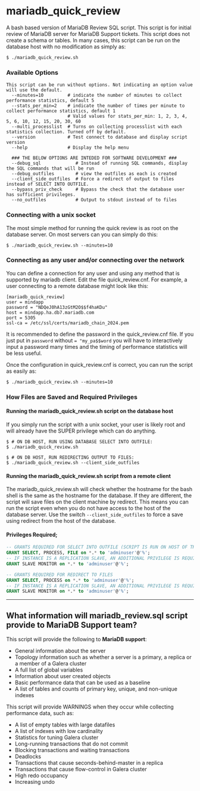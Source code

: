 # mariadb_quick_review
A bash based version of MariaDB Review SQL script. This script is for initial review of MariaDB server for MariaDB Support tickets. This script does not create a schema or tables. In many cases, this script can be run on the database host with no modification as simply as:
```
$ ./mariadb_quick_review.sh

```

### Available Options
```
This script can be run without options. Not indicating an option value will use the default.
  --minutes=10         # indicate the number of minutes to collect performance statistics, default 5
  --stats_per_min=2    # indicate the number of times per minute to collect performance statistics, default 1
                       # Valid values for stats_per_min: 1, 2, 3, 4, 5, 6, 10, 12, 15, 20, 30, 60
  --multi_processlist  # Turns on collecting processlist with each statistics collection. Turned off by default.
  --version            # Test connect to database and display script version
  --help               # Display the help menu

  ### THE BELOW OPTIONS ARE INTEDED FOR SOFTWARE DEVELOPMENT ###
  --debug_sql             # Instead of running SQL commands, display the SQL commands that will be run
  --debug_outfiles        # view the outfiles as each is created
  --client_side_outfiles  # Force a redirect of output to files instead of SELECT INTO OUTFILE.
  --bypass_priv_check     # Bypass the check that the database user has sufficient privileges.
  --no_outfiles           # Output to stdout instead of to files

```
### Connecting with a unix socket
The most simple method for running the quick review is as root on the database server. On most servers can you can simply do this:
```
$ ./mariadb_quick_review.sh --minutes=10
```
### Connecting as any user and/or connecting over the network
You can define  a connection for any user and using any method that is supported by mariadb client. Edit the file quick_review.cnf. For example, a user connecting to a remote database might look like this:
```
[mariadb_quick_review]
user = mindapp
password = "NDQeJ0hA13zGtM2O$$f4haKDu"
host = mindapp.ha.db7.mariadb.com
port = 5305
ssl-ca = /etc/ssl/certs/mariadb_chain_2024.pem
```
It is recommended to define the password in the quick_review.cnf file. If you just put in `password` without `= "my_pa$$word` you will have to interactively input a password many times and the timing of performance statistics will be less useful.

Once the configuration in quick_review.cnf is correct, you can run the script as easily as:
```
$ ./mariadb_quick_review.sh --minutes=10
```
### How Files are Saved and Required Privileges
#### Running the mariadb_quick_review.sh script on the database host
If you simply run the script with a unix socket, your user is likely root and will already have the SUPER privilege which can do anything. 
```
$ # ON DB HOST, RUN USING DATABASE SELECT INTO OUTFILE:
$ ./mariadb_quick_review.sh

$ # ON DB HOST, RUN REDIRECTING OUTPUT TO FILES:
$ ./mariadb_quick_review.sh --client_side_outfiles
```
#### Running the mariadb_quick_review.sh script from a remote client
The mariadb_quick_review.sh will check whether the hostname for the bash shell is the same as the hostname for the database. If they are different, the script will save files on the client machine by redirect. This means you can run the script even when you do not have access to the host of the database server. Use the switch `--client_side_outfiles` to force a save using redirect from the host of the database.

#### Privileges Required;
```SQL
-- GRANTS REQUIRED FOR SELECT INTO OUTFILE (SCRIPT IS RUN ON HOST OF THE DATABASE).
GRANT SELECT, PROCESS, FILE on *.* to 'adminuser'@'%';
-- IF INSTANCE IS A REPLICATION SLAVE, AN ADDITIONAL PRIVILEGE IS REQUIRED:
GRANT SLAVE MONITOR on *.* to 'adminuser'@'%';
```

```SQL
-- GRANTS REQUIRED FOR REDIRECT TO FILES
GRANT SELECT, PROCESS on *.* to 'adminuser'@'%';
-- IF INSTANCE IS A REPLICATION SLAVE, AN ADDITIONAL PRIVILEGE IS REQUIRED:
GRANT SLAVE MONITOR on *.* to 'adminuser'@'%';
```
***
## What information will mariadb_review.sql script provide to MariaDB Support team?
This script will provide the following to **MariaDB support**:
- General information about the server
- Topology information such as whether a server is a primary, a replica or a member of a Galera cluster
- A full list of global variables
- Information about user created objects
- Basic performance data that can be used as a baseline
- A list of tables and counts of primary key, unique, and non-unique indexes

This script will provide WARNINGS when they occur while collecting performance data, such as:
- A list of empty tables with large datafiles
- A list of indexes with low cardinality
- Statistics for tuning Galera cluster
- Long-running transactions that do not commit
- Blocking transactions and waiting transactions
- Deadlocks
- Transactions that cause seconds-behind-master in a replica
- Transactions that cause flow-control in Galera cluster
- High redo occupancy
- Increasing undo

